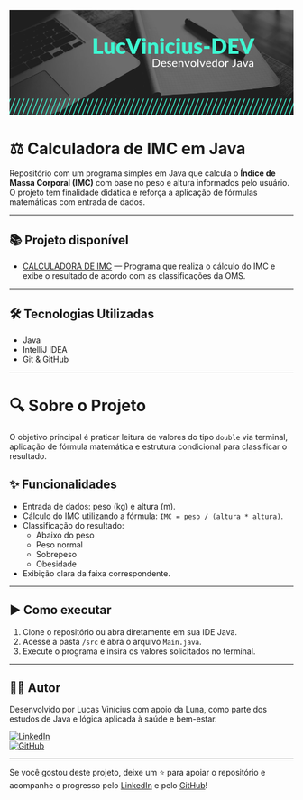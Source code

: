 ![Banner](https://github.com/LucVinicius-DEV/CalculadoraIMC/blob/main/banner.png)

# ⚖️ Calculadora de IMC em Java

Repositório com um programa simples em Java que calcula o **Índice de Massa Corporal (IMC)** com base no peso e altura informados pelo usuário. O projeto tem finalidade didática e reforça a aplicação de fórmulas matemáticas com entrada de dados.

---

## 📚 Projeto disponível

- [CALCULADORA DE IMC](./src) — Programa que realiza o cálculo do IMC e exibe o resultado de acordo com as classificações da OMS.

---

## 🛠️ Tecnologias Utilizadas

- Java
- IntelliJ IDEA
- Git & GitHub

---

# 🔍 Sobre o Projeto

O objetivo principal é praticar leitura de valores do tipo `double` via terminal, aplicação de fórmula matemática e estrutura condicional para classificar o resultado.

## ✨ Funcionalidades

- Entrada de dados: peso (kg) e altura (m).
- Cálculo do IMC utilizando a fórmula: `IMC = peso / (altura * altura)`.
- Classificação do resultado:
  - Abaixo do peso
  - Peso normal
  - Sobrepeso
  - Obesidade
- Exibição clara da faixa correspondente.

---

## ▶️ Como executar

1. Clone o repositório ou abra diretamente em sua IDE Java.
2. Acesse a pasta `/src` e abra o arquivo `Main.java`.
3. Execute o programa e insira os valores solicitados no terminal.

---

## 👨‍💻 Autor

Desenvolvido por Lucas Vinícius com apoio da Luna, como parte dos estudos de Java e lógica aplicada à saúde e bem-estar.

[![LinkedIn](https://img.shields.io/badge/LinkedIn-Lucas%20Vinícius-blue?style=flat&logo=linkedin)](https://www.linkedin.com/in/lucas-vin%C3%ADcius-05b41a35b/)  
[![GitHub](https://img.shields.io/badge/GitHub-LucVinicius--DEV-black?style=flat&logo=github)](https://github.com/LucVinicius-DEV)

---

Se você gostou deste projeto, deixe um ⭐ para apoiar o repositório e acompanhe o progresso pelo [LinkedIn](https://www.linkedin.com/in/lucas-vin%C3%ADcius-05b41a35b/) e pelo [GitHub](https://github.com/LucVinicius-DEV)!
